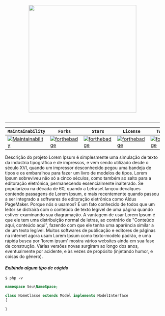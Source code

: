 <div align="center">
  <img src="https://octodex.github.com/images/jenktocat.jpg" width="350"><br><br>
</div>

-----------------

| **`Maintainability`** | **`Forks`** | **`Stars`** | **`License`** | **`Twitter`** |
|--------------|-------------|-------------|---------------|---------------|
| [![Maintainability](https://api.codeclimate.com/v1/badges/bcf42baae3f65f8d2621/maintainability)](https://codeclimate.com/github/tassianoalencar/repositorio-padrao/maintainability) | [![forthebadge](https://forthebadge.com/images/badges/built-with-love.svg)](https://forthebadge.com) | [![forthebadge](https://forthebadge.com/images/badges/built-with-love.svg)](https://forthebadge.com) | [![forthebadge](https://forthebadge.com/images/badges/built-with-love.svg)](https://forthebadge.com) | [![forthebadge](https://forthebadge.com/images/badges/built-with-love.svg)](https://forthebadge.com) |


Descrição do projeto
Lorem Ipsum é simplesmente uma simulação de texto da indústria tipográfica e de impressos, e vem sendo utilizado desde o século XVI, quando um impressor desconhecido pegou uma bandeja de tipos e os embaralhou para fazer um livro de modelos de tipos. Lorem Ipsum sobreviveu não só a cinco séculos, como também ao salto para a editoração eletrônica, permanecendo essencialmente inalterado. Se popularizou na década de 60, quando a Letraset lançou decalques contendo passagens de Lorem Ipsum, e mais recentemente quando passou a ser integrado a softwares de editoração eletrônica como Aldus PageMaker. Porque nós o usamos? É um fato conhecido de todos que um leitor se distrairá com o conteúdo de texto legível de uma página quando estiver examinando sua diagramação. A vantagem de usar Lorem Ipsum é que ele tem uma distribuição normal de letras, ao contrário de "Conteúdo aqui, conteúdo aqui", fazendo com que ele tenha uma aparência similar a de um texto legível. Muitos softwares de publicação e editores de páginas na internet agora usam Lorem Ipsum como texto-modelo padrão, e uma rápida busca por 'lorem ipsum' mostra vários websites ainda em sua fase de construção. Várias versões novas surgiram ao longo dos anos, eventualmente por acidente, e às vezes de propósito (injetando humor, e coisas do gênero).


#### *Exibindo algum tipo de cógido*
```shell
$ php -v
```

```php
namespace Seu\NameSpace;

class NomeClasse extends Model implements ModelInterface
{

}
```

